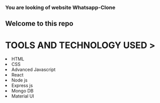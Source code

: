 
###  You are looking of website <span>Whatsapp-Clone<span>

 <h2>Welcome to this repo</h2>

 
 <h1>TOOLS AND TECHNOLOGY USED ></h1>
  <li>HTML</li>
  <li>CSS</li>
  <li>Advanced Javascript</li> 
  <li>React</li>
  <li>Node js</li>  
  <li>Express js</li>  
  <li>Mongo DB</li>  
  <li>Material UI</li>

 
